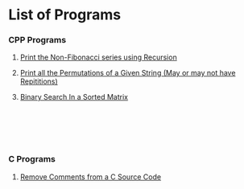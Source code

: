 # List of Programs

### CPP Programs
1. [Print the Non-Fibonacci series using Recursion](./Programs/Non-Fibo.cpp)

1. [Print all the Permutations of a Given String (May or may not have Repititions)](./Programs/Permutations_Of_String.cpp)

1. [Binary Search In a Sorted Matrix](./Programs/BinarySearch_In_A_Matrix.cpp)
<br>
<br>
<br>
<br>

### C Programs
1. [Remove Comments from a C Source Code](./Programs/remove_comments.c)